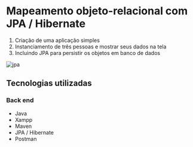 # Mapeamento objeto-relacional com JPA / Hibernate

1. Criação de uma aplicação simples
2. Instanciamento de três pessoas e mostrar seus dados na tela
3. Incluindo JPA para persistir os objetos em banco de dados

![jpa](https://github.com/user-attachments/assets/7b785e73-49af-4320-bdb1-217f6d4f316a)

## Tecnologias utilizadas
### Back end
- Java
- Xampp
- Maven
- JPA / Hibernate
- Postman
  
